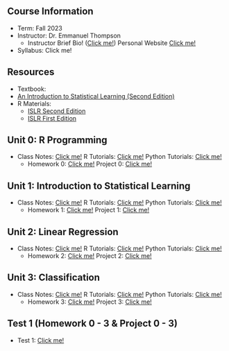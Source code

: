 ## Course Information
- Term: Fall 2023
- Instructor: Dr. Emmanuel Thompson
    - Instructor Brief Bio! ([Click me!](https://semo.edu/people-directory/faculty-staff/thompson-emmanuel.html)) Personal Website [Click me!](https://ethompsonact.com/)
- Syllabus: Click me!

## Resources
- Textbook:
- [An Introduction to Statistical Learning (Second Edition)](https://hastie.su.domains/ISLR2/ISLRv2_website.pdf)
- R Materials:
    - [ISLR Second Edition](https://www.statlearning.com/resources-second-edition)
    - [ISLR First Edition](https://www.statlearning.com/resources-first-edition)

## Unit 0: R Programming 
- Class Notes: [Click me!](https://github.com/tomsca/stat_learn/blob/main/ma530_r_programming.ipynb) R Tutorials: [Click me!]() Python Tutorials: [Click me!]()
  - Homework 0: [Click me!]() Project 0: [Click me!]() 

## Unit 1: Introduction to Statistical Learning
- Class Notes: [Click me!]() R Tutorials: [Click me!]() Python Tutorials: [Click me!]()
  - Homework 1: [Click me!]() Project 1: [Click me!]() 

## Unit 2: Linear Regression
- Class Notes: [Click me!]() R Tutorials: [Click me!]() Python Tutorials: [Click me!]()
  - Homework 2: [Click me!]() Project 2: [Click me!]() 

## Unit 3: Classification
- Class Notes: [Click me!]() R Tutorials: [Click me!]() Python Tutorials: [Click me!]()
  - Homework 3: [Click me!]() Project 3: [Click me!]() 

## Test 1 (Homework 0 - 3 & Project 0 - 3)
 - Test 1: [Click me!]()

